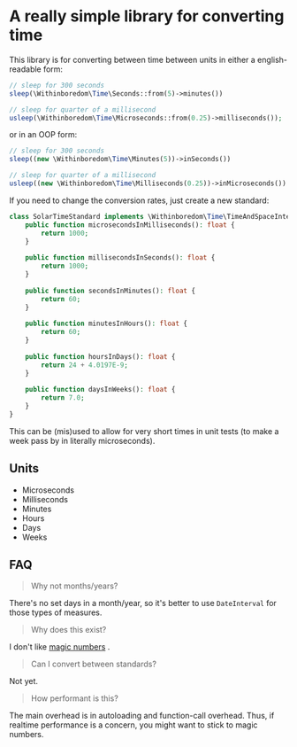 # A really simple library for converting time

This library is for converting between time between units in either a english-readable form:

```php
// sleep for 300 seconds
sleep(\Withinboredom\Time\Seconds::from(5)->minutes())

// sleep for quarter of a millisecond
usleep(\Withinboredom\Time\Microseconds::from(0.25)->milliseconds());
```

or in an OOP form:

```php
// sleep for 300 seconds 
sleep((new \Withinboredom\Time\Minutes(5))->inSeconds())

// sleep for quarter of a millisecond
usleep((new \Withinboredom\Time\Milliseconds(0.25))->inMicroseconds())
```

If you need to change the conversion rates, just create a new standard:

```php
class SolarTimeStandard implements \Withinboredom\Time\TimeAndSpaceInterface {
    public function microsecondsInMilliseconds(): float {
        return 1000;
    }
    
    public function millisecondsInSeconds(): float {
        return 1000;
    }
    
    public function secondsInMinutes(): float {
        return 60;
    }
    
    public function minutesInHours(): float {
        return 60;
    }
    
    public function hoursInDays(): float {
        return 24 + 4.0197E-9;
    }
    
    public function daysInWeeks(): float {
        return 7.0;
    }
}
```

This can be (mis)used to allow for very short times in unit tests (to make a week pass by in literally microseconds).

## Units

- Microseconds
- Milliseconds
- Minutes
- Hours
- Days
- Weeks

## FAQ

> Why not months/years?

There's no set days in a month/year, so it's better to use `DateInterval` for those types of measures.

> Why does this exist?

I don't
like [magic numbers](https://en.wikipedia.org/wiki/Magic_number_(programming)#:~:text=Magic%20numbers%20are%20common%20in%20programs%20across%20many,have%20such%20constants%20that%20identify%20the%20contained%20data.)
.

> Can I convert between standards?

Not yet.

> How performant is this?

The main overhead is in autoloading and function-call overhead. Thus, if realtime performance is a concern, you might
want to stick to magic numbers.
